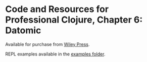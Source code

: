 # Code and Resources for Professional Clojure, Chapter 6: Datomic

Available for purchase from [Wiley Press](http://www.wiley.com/WileyCDA/WileyTitle/productCd-1119267277.html).

REPL examples available in the [examples folder](examples/).
